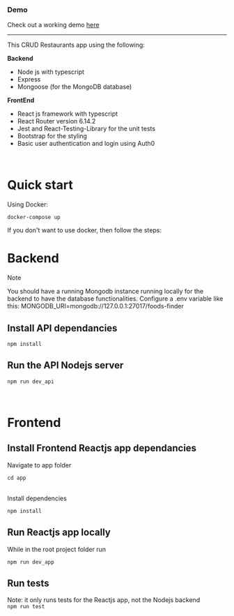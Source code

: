 ### Demo
Check out a working demo [here](https://foody-finder-ba21ac39bc09.herokuapp.com/)

-----
This CRUD Restaurants app using the following:

**Backend**
- Node js with typescript
- Express
- Mongoose (for the MongoDB database)

**FrontEnd**
- React js framework with typescript
- React Router version 6.14.2
- Jest and React-Testing-Library for the unit tests
- Bootstrap for the styling
- Basic user authentication and login using Auth0

<br>

# Quick start #
Using Docker:

    docker-compose up

If you don't want to use docker, then follow the steps:

# Backend #

> [!NOTE]
> You should have a running Mongodb instance running locally for the backend to have the database functionalities. Configure a .env variable like this: MONGODB_URI=mongodb://127.0.0.1:27017/foods-finder

## Install API dependancies ##

    npm install

## Run the API Nodejs server ##

    npm run dev_api

<br>

# Frontend #

## Install Frontend Reactjs app dependancies ##
Navigate to app folder 

    cd app

<br>
Install dependencies

    npm install

## Run Reactjs app locally ##
While in the root project folder run 

    npm run dev_app

## Run tests
Note: it only runs tests for the Reactjs app, not the Nodejs backend <br>
`npm run test`

